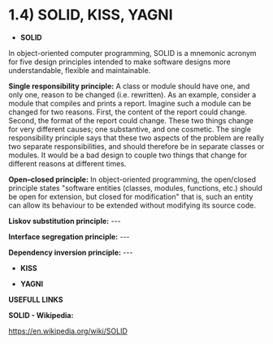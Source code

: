 # 1.4) SOLID, KISS, YAGNI

* **SOLID**

In object-oriented computer programming, SOLID is a mnemonic acronym for five design principles intended to make software designs more understandable, flexible and maintainable.

**Single responsibility principle:** A class or module should have one, and only one, reason to be changed (i.e. rewritten). As an example, consider a module that compiles and prints a report. Imagine such a module can be changed for two reasons. First, the content of the report could change. Second, the format of the report could change. These two things change for very different causes; one substantive, and one cosmetic. The single responsibility principle says that these two aspects of the problem are really two separate responsibilities, and should therefore be in separate classes or modules. It would be a bad design to couple two things that change for different reasons at different times.

**Open–closed principle:** In object-oriented programming, the open/closed principle states "software entities (classes, modules, functions, etc.) should be open for extension, but closed for modification" that is, such an entity can allow its behaviour to be extended without modifying its source code.

**Liskov substitution principle:** ---

**Interface segregation principle:** ---

**Dependency inversion principle:** ---




* **KISS**

* **YAGNI**

**USEFULL LINKS**

**SOLID - Wikipedia:**

https://en.wikipedia.org/wiki/SOLID